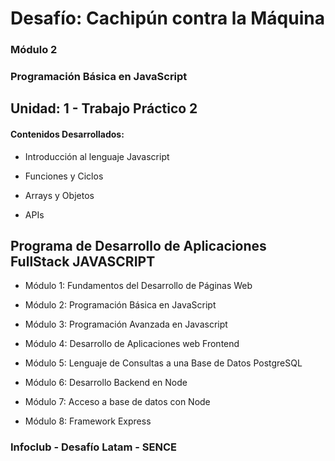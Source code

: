 # Desafío: Cachipún contra la Máquina

### Módulo 2
### Programación Básica en JavaScript

## Unidad: 1 - Trabajo Práctico 2

#### Contenidos Desarrollados:

- Introducción al lenguaje Javascript

- Funciones y Ciclos

- Arrays y Objetos

- APIs


## Programa de Desarrollo de Aplicaciones FullStack JAVASCRIPT

- Módulo 1: Fundamentos del Desarrollo de Páginas Web

- Módulo 2: Programación Básica en JavaScript

- Módulo 3: Programación Avanzada en Javascript

- Módulo 4: Desarrollo de Aplicaciones web Frontend

- Módulo 5: Lenguaje de Consultas a una Base de Datos PostgreSQL

- Módulo 6: Desarrollo Backend en Node

- Módulo 7: Acceso a base de datos con Node

- Módulo 8: Framework Express


### Infoclub - Desafío Latam - SENCE
